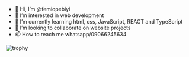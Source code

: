 - 👋 Hi, I’m @femiopebiyi
- 👀 I’m interested in web development
- 🌱 I’m currently learning html, css, JavaScript, REACT and TypeScript
- 💞️ I’m looking to collaborate on website projects
- 📫 How to reach me whatsapp/09066245634

<!---
femiopebiyi/femiopebiyi is a ✨ special ✨ repository because its `README.md` (this file) appears on your GitHub profile.
You can click the Preview link to take a look at your changes.
--->



<img src="https://camo.githubusercontent.com/4776b963ee738596b573afb31332c4bd21e882e8f672a6d606b17a06297f030c/68747470733a2f2f6769746875622d70726f66696c652d74726f7068792e76657263656c2e6170702f3f757365726e616d653d4672616e636973496a65" alt="trophy" data-canonical-src="https://github-profile-trophy.vercel.app/?username=femiopebiyi" style="max-width: 100%;">
